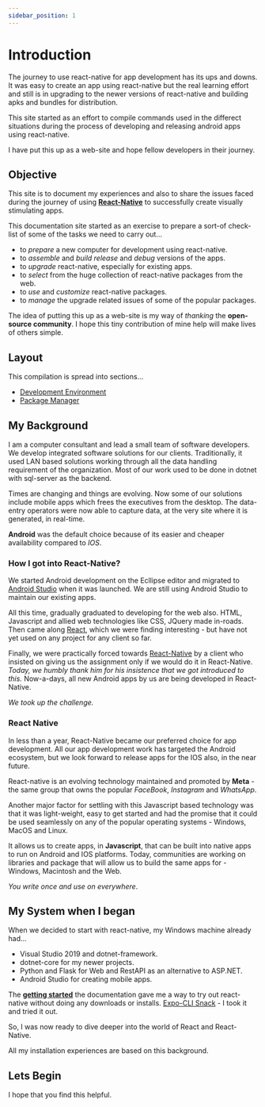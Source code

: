 ```yaml
---
sidebar_position: 1
---
```


# Introduction

The journey to use react-native for app development has its ups and downs. It was easy to create an app using react-native but the real learning effort and still is in upgrading to the newer versions of react-native and building apks and bundles for distribution.

This site started as an effort to compile commands used in the differect situations during the process of developing and releasing android apps using react-native.

I have put this up as a web-site and hope fellow developers in their journey.

## Objective

This site is to document my experiences and also to share the issues faced during the journey of using **[React-Native](https://reactnative.dev)** to successfully create visually stimulating apps.

This documentation site started as an exercise to prepare a sort-of check-list of some of the tasks we need to carry out...

* to *prepare* a new computer for development using react-native.
* to *assemble* and *build* *release* and *debug* versions of the apps.
* to *upgrade* react-native, especially for existing apps.
* to *select* from the huge collection of react-native packages from the web.
* to *use* and *customize* react-native packages.
* to *manage* the upgrade related issues of some of the popular packages.

The idea of putting this up as a web-site is my way of *thanking* the **open-source community**. I hope this tiny contribution of mine help will make lives of others simple.

## Layout

This compilation is spread into sections...

* [Development Environment](basics/the-env)
* [Package Manager](basics/npm/the-npm)

## My Background

I am a computer consultant and lead a small team of software developers. We develop integrated software solutions for our clients. Traditionally, it used LAN based solutions working through all the data handling requirement of the organization. Most of our work used to be done in dotnet with sql-server as the backend.

Times are changing and things are evolving. Now some of our solutions include mobile apps which frees the executives from the desktop. The data-entry operators were now able to capture data, at the very site where it is generated, in real-time.

**Android** was the default choice because of its easier and cheaper availability compared to *IOS*.

### How I got into React-Native?

We started Android development on the Ecllipse editor and migrated to [Android Studio](http://[develop.android.com](https://developer.android.com/studio)) when it was launched. We are still using Android Studio to maintain our existing apps.

All this time, gradually graduated to developing for the web also. HTML, Javascript and allied web technologies like CSS, JQuery made in-roads. Then came along [React](https://reactjs.com), which we were finding interesting - but have not yet used on any project for any client so far.

Finally, we were practically forced towards [React-Native](https://reactnative.dev) by a client who insisted on giving us the assignment only if we would do it in React-Native. *Today, we humbly thank him for his insistence that we got introduced to this.* Now-a-days, all new Android apps by us are being developed in React-Native.

*We took up the challenge.*

### React Native

In less than a year, React-Native became our preferred choice for app development. All our app development work has targeted the Android ecosystem, but we look forward to release apps for the IOS also, in the near future.

React-native is an evolving technology maintained and promoted by **Meta** - the same group that owns the popular *FaceBook*, *Instagram* and *WhatsApp*.

Another major factor for settling with this Javascript based technology was that it was light-weight, easy to get started and had the promise that it could be used seamlessly on any of the popular operating systems - Windows, MacOS and Linux.

It allows us to create apps, in **Javascript**, that can be built into native apps to run on Android and IOS platforms. Today, communities are working on libraries and package that will allow us to build the same apps for - Windows, Macintosh and the Web.

*You write once and use on everywhere*.

## My System when I began

When we decided to start with react-native, my Windows machine already had...

* Visual Studio 2019 and dotnet-framework.
* dotnet-core for my newer projects.
* Python and Flask for Web and RestAPI as an alternative to ASP.NET.
* Android Studio for creating mobile apps.

The **[getting started](https://reactnative.dev/docs/getting-started)** the documentation gave me a way to try out react-native without doing any downloads or installs. [Expo-CLI Snack](https://snack.expo.dev/) - I took it and tried it out.

So, I was now ready to dive deeper into the world of React and React-Native.

All my installation experiences are based on this background.

## Lets Begin

I hope that you find this helpful.
